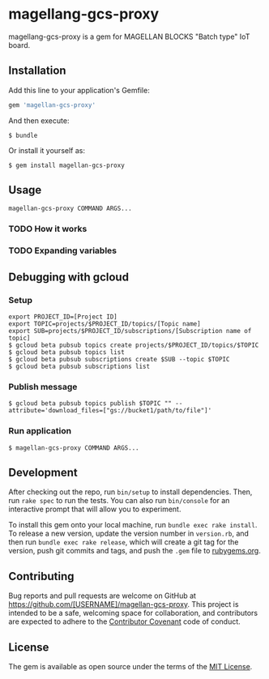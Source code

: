 # magellang-gcs-proxy

magellang-gcs-proxy is a gem for MAGELLAN BLOCKS "Batch type" IoT board.


## Installation

Add this line to your application's Gemfile:

```ruby
gem 'magellan-gcs-proxy'
```

And then execute:

    $ bundle

Or install it yourself as:

    $ gem install magellan-gcs-proxy

## Usage

```
magellan-gcs-proxy COMMAND ARGS...
```

### TODO How it works

### TODO Expanding variables


## Debugging with gcloud

### Setup

```
export PROJECT_ID=[Project ID]
export TOPIC=projects/$PROJECT_ID/topics/[Topic name]
export SUB=projects/$PROJECT_ID/subscriptions/[Subscription name of topic]
$ gcloud beta pubsub topics create projects/$PROJECT_ID/topics/$TOPIC
$ gcloud beta pubsub topics list
$ gcloud beta pubsub subscriptions create $SUB --topic $TOPIC
$ gcloud beta pubsub subscriptions list
```

### Publish message

```
$ gcloud beta pubsub topics publish $TOPIC "" --attribute='download_files=["gs://bucket1/path/to/file"]'
```


### Run application

```
$ magellan-gcs-proxy COMMAND ARGS...
```


## Development

After checking out the repo, run `bin/setup` to install dependencies. Then, run `rake spec` to run the tests. You can also run `bin/console` for an interactive prompt that will allow you to experiment.

To install this gem onto your local machine, run `bundle exec rake install`. To release a new version, update the version number in `version.rb`, and then run `bundle exec rake release`, which will create a git tag for the version, push git commits and tags, and push the `.gem` file to [rubygems.org](https://rubygems.org).

## Contributing

Bug reports and pull requests are welcome on GitHub at https://github.com/[USERNAME]/magellan-gcs-proxy. This project is intended to be a safe, welcoming space for collaboration, and contributors are expected to adhere to the [Contributor Covenant](http://contributor-covenant.org) code of conduct.


## License

The gem is available as open source under the terms of the [MIT License](http://opensource.org/licenses/MIT).

